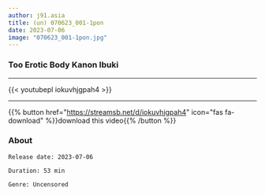 ```yaml
---
author: j91.asia
title: (un) 070623_001-1pon
date: 2023-07-06
image: "070623_001-1pon.jpg"
---
```


### Too Erotic Body Kanon Ibuki
___

{{< youtubepl iokuvhjgpah4 >}}
___

{{% button href="https://streamsb.net/d/iokuvhjgpah4" icon="fas fa-download" %}}download this video{{% /button %}}
### About

`Release date: 2023-07-06`

`Duration: 53 min`

`Genre:	Uncensored`